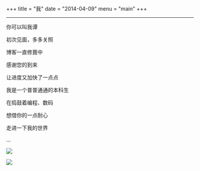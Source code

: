 +++
title = "我"
date = "2014-04-09"
menu = "main"
+++

---

你可以叫我谭

初次见面，多多关照 

博客一直修葺中

感谢您的到来

让进度又加快了一点点

我是一个普普通通的本科生 

在捣鼓着编程、数码 

想借你的一点耐心

走进一下我的世界

...

[
    ![](https://img.shields.io/badge/Weibo-Tjxy_-red?logo=SinaWeibo&amp;style=for-the-badge)
](https://weibo.com/u/2788194970)

[
    ![](https://img.shields.io/badge/Telegram-Tanxy_-1da1f2?logo=Telegram&amp;style=for-the-badge)
](https://t.me/tanxy35)